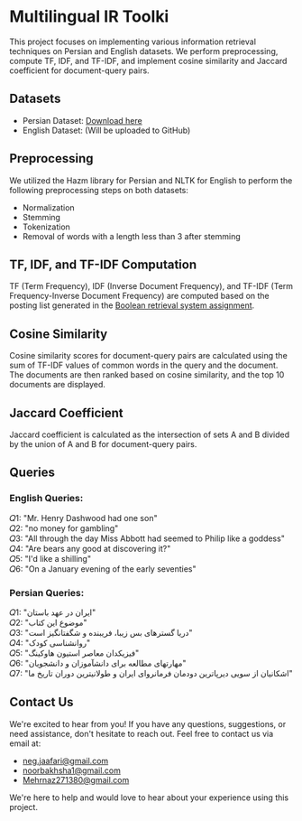 # Multilingual IR Toolki

This project focuses on implementing various information retrieval techniques on Persian and English datasets. We perform preprocessing, compute TF, IDF, and TF-IDF, and implement cosine similarity and Jaccard coefficient for document-query pairs.

## Datasets

- Persian Dataset: [Download here](https://github.com/mohamad-dehghani/persian-pdf-books-dataset/raw/master/final_books.xlsx)
- English Dataset: (Will be uploaded to GitHub)

## Preprocessing

We utilized the Hazm library for Persian and NLTK for English to perform the following preprocessing steps on both datasets:

- Normalization
- Stemming
- Tokenization
- Removal of words with a length less than 3 after stemming

## TF, IDF, and TF-IDF Computation

TF (Term Frequency), IDF (Inverse Document Frequency), and TF-IDF (Term Frequency-Inverse Document Frequency) are computed based on the posting list generated in the [Boolean retrieval system assignment](https://github.com/negjafari/boolean-retrieval-system).

## Cosine Similarity

Cosine similarity scores for document-query pairs are calculated using the sum of TF-IDF values of common words in the query and the document. The documents are then ranked based on cosine similarity, and the top 10 documents are displayed.

## Jaccard Coefficient

Jaccard coefficient is calculated as the intersection of sets A and B divided by the union of A and B for document-query pairs.

## Queries

### English Queries:

𝑄1: "Mr. Henry Dashwood had one son" <br>
𝑄2: "no money for gambling" <br>
𝑄3: "All through the day Miss Abbott had seemed to Philip like a goddess" <br>
𝑄4: "Are bears any good at discovering it?" <br>
𝑄5: "I'd like a shilling" <br>
𝑄6: "On a January evening of the early seventies" <br>

### Persian Queries:

𝑄1: "ایران در عهد باستان" <br>
𝑄2: "موضوع این کتاب" <br>
𝑄3: "دریا گسترهای بس زیبا، فریبنده و شگفتانگیز است" <br>
𝑄4: "روانشناسی کودک" <br>
𝑄5: "فیزیکدان معاصر استیون هاوکینگ" <br>
𝑄6: "مهارتهای مطالعه برای دانشآموزان و دانشجویان" <br>
𝑄7: "اشکانیان از سویی دیرپاترین دودمان فرمانروای ایران و طولانیترین دوران تاریخ ما" <br>

## Contact Us

We're excited to hear from you! If you have any questions, suggestions, or need assistance, don't hesitate to reach out. Feel free to contact us via email at:

- neg.jaafari@gmail.com
- noorbakhsha1@gmail.com
- Mehrnaz271380@gmail.com

We're here to help and would love to hear about your experience using this project.
